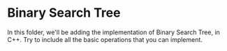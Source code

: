 # Binary Search Tree
In this folder, we'll be adding the implementation of Binary Search Tree, in C++.
Try to include all the basic operations that you can implement.
